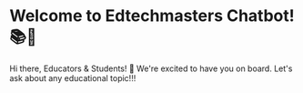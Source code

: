 # Welcome to Edtechmasters Chatbot! 📚🤖

Hi there, Educators & Students! 👋 We're excited to have you on board. Let's ask about any educational topic!!!
